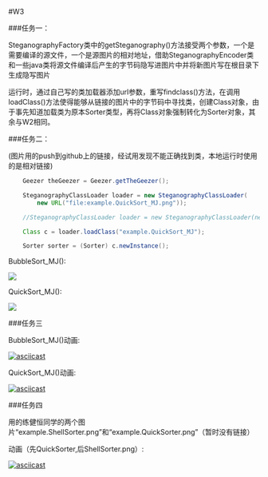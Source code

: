 #W3

###任务一：

SteganographyFactory类中的getSteganography()方法接受两个参数，一个是需要编译的源文件，一个是源图片的相对地址，借助SteganographyEncoder类和一些java类将源文件编译后产生的字节码隐写进图片中并将新图片写在根目录下生成隐写图片

运行时，通过自己写的类加载器添加url参数，重写findclass()方法，在调用loadClass()方法使得能够从链接的图片中的字节码中寻找类，创建Class对象，由于事先知道加载类为原本Sorter类型，再将Class对象强制转化为Sorter对象，其余与W2相同。

###任务二：

(图片用的push到github上的链接，经试用发现不能正确找到类，本地运行时使用的是相对链接)

```java
    Geezer theGeezer = Geezer.getTheGeezer();

    SteganographyClassLoader loader = new SteganographyClassLoader(
        new URL("file:example.QuickSort_MJ.png"));

    //SteganographyClassLoader loader = new SteganographyClassLoader(new URL("https://raw.githubusercontent.com/jwork-2021/jw03-2020-qqtcg/main/example.QuickSort_MJ.png"));

    Class c = loader.loadClass("example.QuickSort_MJ");

    Sorter sorter = (Sorter) c.newInstance(); 
```

BubbleSort_MJ():

![](https://raw.githubusercontent.com/jwork-2021/jw03-2020-qqtcg/main/example.BubbleSort_MJ.png)

QuickSort_MJ():

![](https://raw.githubusercontent.com/jwork-2021/jw03-2020-qqtcg/main/example.QuickSort_MJ.png)

###任务三

BubbleSort_MJ()动画:

[![asciicast](https://asciinema.org/a/f5oF3AShKCPQ6GYorHKHPyFct.svg)](https://asciinema.org/a/f5oF3AShKCPQ6GYorHKHPyFct)

QuickSort_MJ()动画:

[![asciicast](https://asciinema.org/a/06kMZRC4sEYDZk0ijdIPT6Y67.svg)](https://asciinema.org/a/06kMZRC4sEYDZk0ijdIPT6Y67)

###任务四

用的练健恒同学的两个图片“example.ShellSorter.png”和“example.QuickSorter.png”（暂时没有链接）

动画（先QuickSorter,后ShellSorter.png）:

[![asciicast](https://asciinema.org/a/8QpBTnawclz9Se0IspEuye2oh.svg)](https://asciinema.org/a/8QpBTnawclz9Se0IspEuye2oh)